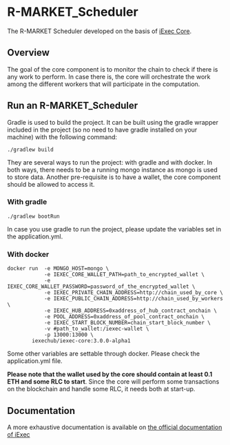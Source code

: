 # R-MARKET_Scheduler
The R-MARKET Scheduler developed on the basis of [iExec Core](https://github.com/iExecBlockchainComputing/iexec-core).

## Overview

The goal of the core component is to monitor the chain to check if there is any work to perform. In case there is, the core will orchestrate the work among the different workers that will participate in the computation.

## Run an R-MARKET_Scheduler

Gradle is used to build the project. It can be built using the gradle wrapper included in the project (so no need to have gradle installed on your machine) with the following command:
```
./gradlew build
```
They are several ways to run the project: with gradle and with docker. In both ways, there needs to be a running mongo instance as mongo is used to store data. Another pre-requisite is to have a wallet, the core component should be allowed to access it.

### With gradle
```
./gradlew bootRun
```
In case you use gradle to run the project, please update the variables set in the application.yml.

### With docker
```
docker run  -e MONGO_HOST=mongo \
            -e IEXEC_CORE_WALLET_PATH=path_to_encrypted_wallet \
            -e IEXEC_CORE_WALLET_PASSWORD=password_of_the_encrypted_wallet \
            -e IEXEC_PRIVATE_CHAIN_ADDRESS=http://chain_used_by_core \
            -e IEXEC_PUBLIC_CHAIN_ADDRESS=http://chain_used_by_workers \
            -e IEXEC_HUB_ADDRESS=0xaddress_of_hub_contract_onchain \
            -e POOL_ADDRESS=0xaddress_of_pool_contract_onchain \
            -e IEXEC_START_BLOCK_NUMBER=chain_start_block_number \
            -v #path_to_wallet:/iexec-wallet \
            -p 13000:13000 \
    	iexechub/iexec-core:3.0.0-alpha1
```
Some other variables are settable through docker. Please check the application.yml file.

**Please note that the wallet used by the core should contain at least 0.1 ETH and some RLC to start**.
Since the core will perform some transactions on the blockchain and handle some RLC, it needs both at start-up.

## Documentation

A more exhaustive documentation is available on [the official documentation of iExec](https://docs.iex.ec/)
